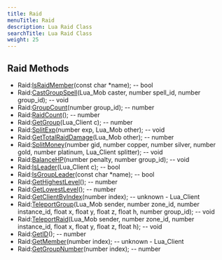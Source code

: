 ```yaml
---
title: Raid
menuTitle: Raid
description: Lua Raid Class
searchTitle: Lua Raid Class
weight: 25
---
```


## Raid Methods
- Raid:[IsRaidMember](israidmember)(const char *name); -- bool
- Raid:[CastGroupSpell](castgroupspell)(Lua_Mob caster, number spell_id, number group_id); -- void
- Raid:[GroupCount](groupcount)(number group_id); -- number
- Raid:[RaidCount](raidcount)(); -- number
- Raid:[GetGroup](getgroup)(Lua_Client c); -- number
- Raid:[SplitExp](splitexp)(number exp, Lua_Mob other); -- void
- Raid:[GetTotalRaidDamage](gettotalraiddamage)(Lua_Mob other); -- number
- Raid:[SplitMoney](splitmoney)(number gid, number copper, number silver, number gold, number platinum, Lua_Client splitter); -- void
- Raid:[BalanceHP](balancehp)(number penalty, number group_id); -- void
- Raid:[IsLeader](isleader)(Lua_Client c); -- bool
- Raid:[IsGroupLeader](isgroupleader)(const char *name); -- bool
- Raid:[GetHighestLevel](gethighestlevel)(); -- number
- Raid:[GetLowestLevel](getlowestlevel)(); -- number
- Raid:[GetClientByIndex](getclientbyindex)(number index); -- unknown - Lua_Client
- Raid:[TeleportGroup](teleportgroup)(Lua_Mob sender, number zone_id, number instance_id, float x, float y, float z, float h, number group_id); -- void
- Raid:[TeleportRaid](teleportraid)(Lua_Mob sender, number zone_id, number instance_id, float x, float y, float z, float h); -- void
- Raid:[GetID](getid)(); -- number
- Raid:[GetMember](getmember)(number index); -- unknown - Lua_Client
- Raid:[GetGroupNumber](getgroupnumber)(number index); -- number
